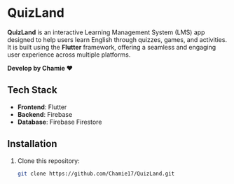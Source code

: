 # QuizLand

**QuizLand** is an interactive Learning Management System (LMS) app designed to help users learn English through quizzes, games, and activities. It is built using the **Flutter** framework, offering a seamless and engaging user experience across multiple platforms.

**Develop by Chamie ❤️**

## Tech Stack

- **Frontend**: Flutter
- **Backend**: Firebase
- **Database**: Firebase Firestore
  
## Installation

1. Clone this repository:
   ```bash
   git clone https://github.com/Chamie17/QuizLand.git
